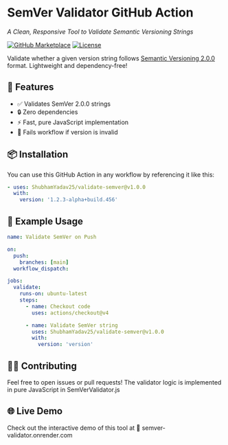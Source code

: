 # SemVer Validator GitHub Action
*A Clean, Responsive Tool to Validate Semantic Versioning Strings*

[![GitHub Marketplace](https://img.shields.io/badge/Marketplace-SemVer--Validator-blue.svg?logo=github)](https://github.com/marketplace/actions/semver-validator)
[![License](https://img.shields.io/github/license/your-username/semver-validator-action.svg)](LICENSE)

Validate whether a given version string follows [Semantic Versioning 2.0.0](https://semver.org/) format. Lightweight and dependency-free!

## 🚀 Features

- ✅ Validates SemVer 2.0.0 strings  
- 🔒 Zero dependencies  
- ⚡ Fast, pure JavaScript implementation  
- 🎯 Fails workflow if version is invalid

## 📦 Installation

You can use this GitHub Action in any workflow by referencing it like this:

```yaml
- uses: ShubhamYadav25/validate-semver@v1.0.0
  with:
    version: '1.2.3-alpha+build.456'
```

## 🧪 Example Usage
```yaml
name: Validate SemVer on Push

on:
  push:
    branches: [main]
  workflow_dispatch:

jobs:
  validate:
    runs-on: ubuntu-latest
    steps:
      - name: Checkout code
        uses: actions/checkout@v4

      - name: Validate SemVer string
        uses: ShubhamYadav25/validate-semver@v1.0.0
        with:
          version: 'version'
```

## 🧑‍💻 Contributing
Feel free to open issues or pull requests! The validator logic is implemented in pure JavaScript in SemVerValidator.js

## 🌐 Live Demo
Check out the interactive demo of this tool at
🔗 semver-validator.onrender.com

